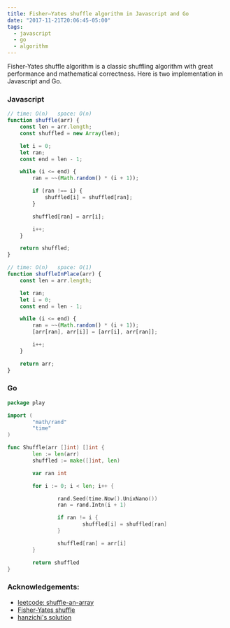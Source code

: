 ```yaml
---
title: Fisher–Yates shuffle algorithm in Javascript and Go
date: "2017-11-21T20:06:45-05:00"
tags:
  - javascript
  - go
  - algorithm
---
```


Fisher-Yates shuffle algorithm is a classic shuffling algorithm with great performance and mathematical correctness. Here is two implementation in Javascript and Go.

### Javascript

```js
// time: O(n)   space: O(n)
function shuffle(arr) {
	const len = arr.length;
	const shuffled = new Array(len);

	let i = 0;
	let ran;
	const end = len - 1;

	while (i <= end) {
		ran = ~~(Math.random() * (i + 1));

		if (ran !== i) {
			shuffled[i] = shuffled[ran];
		}

		shuffled[ran] = arr[i];

		i++;
	}

	return shuffled;
}

// time: O(n)   space: O(1)
function shuffleInPlace(arr) {
	const len = arr.length;

	let ran;
	let i = 0;
	const end = len - 1;

	while (i <= end) {
		ran = ~~(Math.random() * (i + 1));
		[arr[ran], arr[i]] = [arr[i], arr[ran]];

		i++;
	}

	return arr;
}
```

### Go

```go
package play

import (
        "math/rand"
        "time"
)

func Shuffle(arr []int) []int {
        len := len(arr)
        shuffled := make([]int, len)

        var ran int

        for i := 0; i < len; i++ {

                rand.Seed(time.Now().UnixNano())
                ran = rand.Intn(i + 1)

                if ran != i {
                        shuffled[i] = shuffled[ran]
                }

                shuffled[ran] = arr[i]
        }

        return shuffled
}

```

### Acknowledgements:

- [leetcode: shuffle-an-array](https://leetcode.com/problems/shuffle-an-array/)
- [Fisher-Yates shuffle](https://www.wikiwand.com/en/Fisher%E2%80%93Yates_shuffle)
- [hanzichi's solution](https://github.com/hanzichi/leetcode/blob/master/Algorithms/Shuffle%20an%20Array/shuffle-an-array.js)
